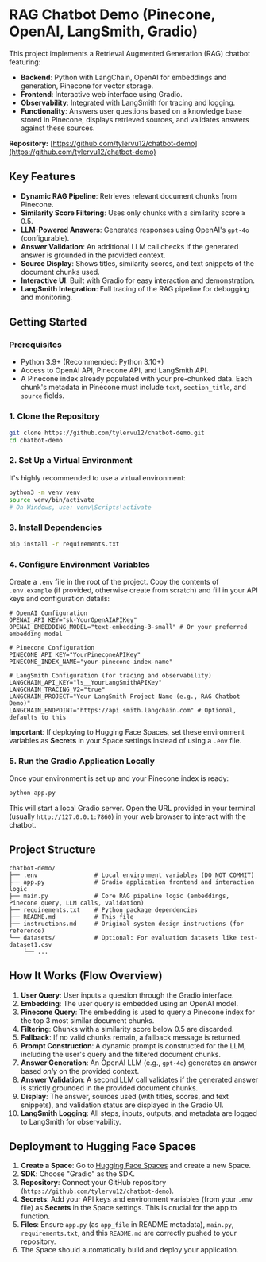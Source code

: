 # RAG Chatbot Demo (Pinecone, OpenAI, LangSmith, Gradio)

This project implements a Retrieval Augmented Generation (RAG) chatbot featuring:
*   **Backend**: Python with LangChain, OpenAI for embeddings and generation, Pinecone for vector storage.
*   **Frontend**: Interactive web interface using Gradio.
*   **Observability**: Integrated with LangSmith for tracing and logging.
*   **Functionality**: Answers user questions based on a knowledge base stored in Pinecone, displays retrieved sources, and validates answers against these sources.

**Repository:** [https://github.com/tylervu12/chatbot-demo](https://github.com/tylervu12/chatbot-demo)

## Key Features

*   **Dynamic RAG Pipeline**: Retrieves relevant document chunks from Pinecone.
*   **Similarity Score Filtering**: Uses only chunks with a similarity score ≥ 0.5.
*   **LLM-Powered Answers**: Generates responses using OpenAI's `gpt-4o` (configurable).
*   **Answer Validation**: An additional LLM call checks if the generated answer is grounded in the provided context.
*   **Source Display**: Shows titles, similarity scores, and text snippets of the document chunks used.
*   **Interactive UI**: Built with Gradio for easy interaction and demonstration.
*   **LangSmith Integration**: Full tracing of the RAG pipeline for debugging and monitoring.

## Getting Started

### Prerequisites

*   Python 3.9+ (Recommended: Python 3.10+)
*   Access to OpenAI API, Pinecone API, and LangSmith API.
*   A Pinecone index already populated with your pre-chunked data. Each chunk's metadata in Pinecone must include `text`, `section_title`, and `source` fields.

### 1. Clone the Repository

```bash
git clone https://github.com/tylervu12/chatbot-demo.git
cd chatbot-demo
```

### 2. Set Up a Virtual Environment

It's highly recommended to use a virtual environment:

```bash
python3 -m venv venv
source venv/bin/activate
# On Windows, use: venv\Scripts\activate
```

### 3. Install Dependencies

```bash
pip install -r requirements.txt
```

### 4. Configure Environment Variables

Create a `.env` file in the root of the project. Copy the contents of `.env.example` (if provided, otherwise create from scratch) and fill in your API keys and configuration details:

```env
# OpenAI Configuration
OPENAI_API_KEY="sk-YourOpenAIAPIKey"
OPENAI_EMBEDDING_MODEL="text-embedding-3-small" # Or your preferred embedding model

# Pinecone Configuration
PINECONE_API_KEY="YourPineconeAPIKey"
PINECONE_INDEX_NAME="your-pinecone-index-name"

# LangSmith Configuration (for tracing and observability)
LANGCHAIN_API_KEY="ls__YourLangSmithAPIKey"
LANGCHAIN_TRACING_V2="true"
LANGCHAIN_PROJECT="Your LangSmith Project Name (e.g., RAG Chatbot Demo)"
LANGCHAIN_ENDPOINT="https://api.smith.langchain.com" # Optional, defaults to this
```

**Important**: If deploying to Hugging Face Spaces, set these environment variables as **Secrets** in your Space settings instead of using a `.env` file.

### 5. Run the Gradio Application Locally

Once your environment is set up and your Pinecone index is ready:

```bash
python app.py
```

This will start a local Gradio server. Open the URL provided in your terminal (usually `http://127.0.0.1:7860`) in your web browser to interact with the chatbot.

## Project Structure

```
chatbot-demo/
├── .env                # Local environment variables (DO NOT COMMIT)
├── app.py              # Gradio application frontend and interaction logic
├── main.py             # Core RAG pipeline logic (embeddings, Pinecone query, LLM calls, validation)
├── requirements.txt    # Python package dependencies
├── README.md           # This file
├── instructions.md     # Original system design instructions (for reference)
└── datasets/           # Optional: For evaluation datasets like test-dataset1.csv
    └── ...
```

## How It Works (Flow Overview)

1.  **User Query**: User inputs a question through the Gradio interface.
2.  **Embedding**: The user query is embedded using an OpenAI model.
3.  **Pinecone Query**: The embedding is used to query a Pinecone index for the top 3 most similar document chunks.
4.  **Filtering**: Chunks with a similarity score below 0.5 are discarded.
5.  **Fallback**: If no valid chunks remain, a fallback message is returned.
6.  **Prompt Construction**: A dynamic prompt is constructed for the LLM, including the user's query and the filtered document chunks.
7.  **Answer Generation**: An OpenAI LLM (e.g., `gpt-4o`) generates an answer based *only* on the provided context.
8.  **Answer Validation**: A second LLM call validates if the generated answer is strictly grounded in the provided document chunks.
9.  **Display**: The answer, sources used (with titles, scores, and text snippets), and validation status are displayed in the Gradio UI.
10. **LangSmith Logging**: All steps, inputs, outputs, and metadata are logged to LangSmith for observability.

## Deployment to Hugging Face Spaces

1.  **Create a Space**: Go to [Hugging Face Spaces](https://huggingface.co/new-space) and create a new Space.
2.  **SDK**: Choose "Gradio" as the SDK.
3.  **Repository**: Connect your GitHub repository (`https://github.com/tylervu12/chatbot-demo`).
4.  **Secrets**: Add your API keys and environment variables (from your `.env` file) as **Secrets** in the Space settings. This is crucial for the app to function.
5.  **Files**: Ensure `app.py` (as `app_file` in README metadata), `main.py`, `requirements.txt`, and this `README.md` are correctly pushed to your repository.
6.  The Space should automatically build and deploy your application.
